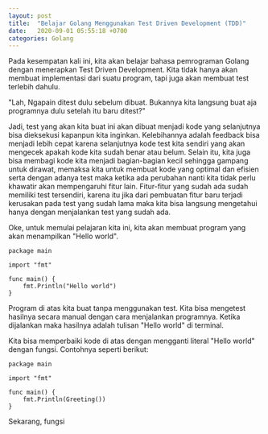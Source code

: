 ```yaml
---
layout: post
title:  "Belajar Golang Menggunakan Test Driven Development (TDD)"
date:   2020-09-01 05:55:18 +0700
categories: Golang 
---
```

Pada kesempatan kali ini, kita akan belajar bahasa pemrograman Golang dengan menerapkan Test Driven Development.
Kita tidak hanya akan membuat implementasi dari suatu program, tapi juga akan membuat test terlebih dahulu.

"Lah, Ngapain ditest dulu sebelum dibuat. Bukannya kita langsung buat aja programnya dulu setelah itu baru ditest?"

Jadi, test yang akan kita buat ini akan dibuat menjadi kode yang selanjutnya bisa dieksekusi kapanpun kita inginkan. 
Kelebihannya adalah feedback bisa menjadi lebih cepat karena selanjutnya kode test kita sendiri yang akan mengecek apakah kode kita sudah benar atau belum.
Selain itu, kita juga bisa membagi kode kita menjadi bagian-bagian kecil sehingga gampang untuk dirawat, memaksa kita untuk membuat kode yang optimal dan efisien serta 
dengan adanya test maka ketika ada perubahan nanti kita tidak perlu khawatir akan mempengaruhi fitur lain. Fitur-fitur yang sudah ada
sudah memiliki test tersendiri, karena itu jika dari pembuatan fitur baru terjadi kerusakan pada test yang sudah lama maka kita bisa langsung mengetahui hanya dengan menjalankan test yang sudah ada.

Oke, untuk memulai pelajaran kita ini, kita akan membuat program yang akan menampilkan "Hello world".

```golang
package main

import "fmt"

func main() {
    fmt.Println("Hello world")
}
```

Program di atas kita buat tanpa menggunakan test. Kita bisa mengetest hasilnya secara manual dengan cara menjalankan programnya. 
Ketika dijalankan maka hasilnya adalah tulisan "Hello world" di terminal.

Kita bisa memperbaiki kode di atas dengan mengganti literal "Hello world" dengan fungsi. Contohnya seperti berikut:
 
```golang
package main

import "fmt"

func main() {
    fmt.Println(Greeting())
}
```

Sekarang, fungsi 